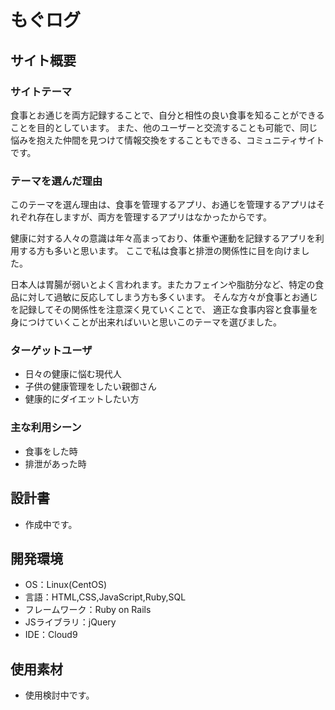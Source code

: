 # もぐログ

## サイト概要

### サイトテーマ
食事とお通じを両方記録することで、自分と相性の良い食事を知ることができることを目的としています。
また、他のユーザーと交流することも可能で、同じ悩みを抱えた仲間を見つけて情報交換をすることもできる、コミュニティサイトです。

### テーマを選んだ理由
このテーマを選ん理由は、食事を管理するアプリ、お通じを管理するアプリはそれぞれ存在しますが、両方を管理するアプリはなかったからです。

健康に対する人々の意識は年々高まっており、体重や運動を記録するアプリを利用する方も多いと思います。
ここで私は食事と排泄の関係性に目を向けました。

日本人は胃腸が弱いとよく言われます。またカフェインや脂肪分など、特定の食品に対して過敏に反応してしまう方も多くいます。
そんな方々が食事とお通じを記録してその関係性を注意深く見ていくことで、
適正な食事内容と食事量を身につけていくことが出来ればいいと思いこのテーマを選びました。


### ターゲットユーザ
- 日々の健康に悩む現代人
- 子供の健康管理をしたい親御さん
- 健康的にダイエットしたい方

### 主な利用シーン
- 食事をした時
- 排泄があった時

## 設計書
- 作成中です。


## 開発環境
- OS：Linux(CentOS)
- 言語：HTML,CSS,JavaScript,Ruby,SQL
- フレームワーク：Ruby on Rails
- JSライブラリ：jQuery
- IDE：Cloud9

## 使用素材
- 使用検討中です。